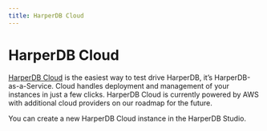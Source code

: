 ```yaml
---
title: HarperDB Cloud
---
```


# HarperDB Cloud

[HarperDB Cloud](https://studio.harperdb.io/) is the easiest way to test drive HarperDB, it’s HarperDB-as-a-Service. Cloud handles deployment and management of your instances in just a few clicks. HarperDB Cloud is currently powered by AWS with additional cloud providers on our roadmap for the future.

You can create a new HarperDB Cloud instance in the HarperDB Studio.
